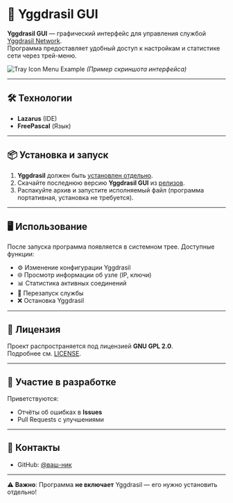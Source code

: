 # 🌳 Yggdrasil GUI

**Yggdrasil GUI** — графический интерфейс для управления службой [Yggdrasil Network](https://yggdrasil-network.github.io/).  
Программа предоставляет удобный доступ к настройкам и статистике сети через трей-меню.  

![Tray Icon Menu Example](https://via.placeholder.com/150) *(Пример скриншота интерфейса)*  

---

## 🛠 Технологии
- **Lazarus** (IDE)  
- **FreePascal** (Язык)  

---

## 📦 Установка и запуск
1. **Yggdrasil** должен быть [установлен отдельно](https://yggdrasil-network.github.io/installation.html).  
2. Скачайте последнюю версию **Yggdrasil GUI** из [релизов](https://github.com/ваш-репозиторий/releases).  
3. Распакуйте архив и запустите исполняемый файл (программа портативная, установка не требуется).  

---

## 🖥 Использование
После запуска программа появляется в системном трее. Доступные функции:  
- ⚙️ Изменение конфигурации Yggdrasil  
- 🌐 Просмотр информации об узле (IP, ключи)  
- 📊 Статистика активных соединений  
- 🔄 Перезапуск службы  
- ❌ Остановка Yggdrasil  

---

## 📜 Лицензия
Проект распространяется под лицензией **GNU GPL 2.0**.  
Подробнее см. [LICENSE](LICENSE).  

---

## 🤝 Участие в разработке
Приветствуются:  
- Отчёты об ошибках в **Issues**  
- Pull Requests с улучшениями  

---

## 📩 Контакты
- GitHub: [@ваш-ник](https://github.com/ваш-профиль)  

---

⚠️ **Важно**: Программа **не включает** Yggdrasil — его нужно установить отдельно!  
